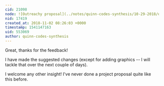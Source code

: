 ```yaml
---
cid: 21098
node: ![Outreachy proposal](../notes/quinn-codes-synthesis/10-29-2018/outreachy-proposal)
nid: 17419
created_at: 2018-11-02 08:26:03 +0000
timestamp: 1541147163
uid: 553069
author: quinn-codes-synthesis
---
```


Great, thanks for the feedback!

I have made the suggested changes (except for adding graphics -- I will tackle that over the next couple of days).

I welcome any other insight! I've never done a project proposal quite like this before.